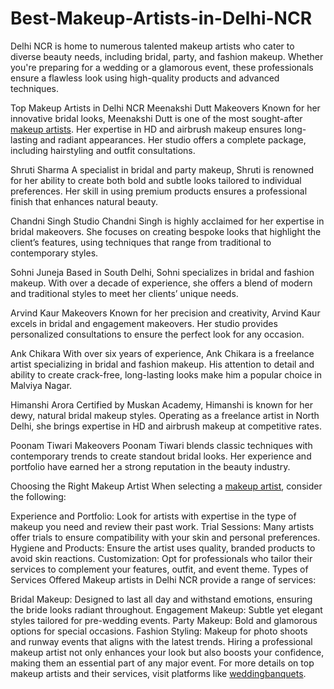 # Best-Makeup-Artists-in-Delhi-NCR

Delhi NCR is home to numerous talented makeup artists who cater to diverse beauty needs, including bridal, party, and fashion makeup. Whether you're preparing for a wedding or a glamorous event, these professionals ensure a flawless look using high-quality products and advanced techniques.

Top Makeup Artists in Delhi NCR
Meenakshi Dutt Makeovers
Known for her innovative bridal looks, Meenakshi Dutt is one of the most sought-after <a href="https://weddingbanquets.in/makeup-artists/delhi/all">makeup artists</a>. Her expertise in HD and airbrush makeup ensures long-lasting and radiant appearances. Her studio offers a complete package, including hairstyling and outfit consultations.

Shruti Sharma
A specialist in bridal and party makeup, Shruti is renowned for her ability to create both bold and subtle looks tailored to individual preferences. Her skill in using premium products ensures a professional finish that enhances natural beauty.

Chandni Singh Studio
Chandni Singh is highly acclaimed for her expertise in bridal makeovers. She focuses on creating bespoke looks that highlight the client’s features, using techniques that range from traditional to contemporary styles.

Sohni Juneja
Based in South Delhi, Sohni specializes in bridal and fashion makeup. With over a decade of experience, she offers a blend of modern and traditional styles to meet her clients’ unique needs.

Arvind Kaur Makeovers
Known for her precision and creativity, Arvind Kaur excels in bridal and engagement makeovers. Her studio provides personalized consultations to ensure the perfect look for any occasion.

Ank Chikara
With over six years of experience, Ank Chikara is a freelance artist specializing in bridal and fashion makeup. His attention to detail and ability to create crack-free, long-lasting looks make him a popular choice in Malviya Nagar.

Himanshi Arora
Certified by Muskan Academy, Himanshi is known for her dewy, natural bridal makeup styles. Operating as a freelance artist in North Delhi, she brings expertise in HD and airbrush makeup at competitive rates.

Poonam Tiwari Makeovers
Poonam Tiwari blends classic techniques with contemporary trends to create standout bridal looks. Her experience and portfolio have earned her a strong reputation in the beauty industry.

Choosing the Right Makeup Artist
When selecting a <a href="https://weddingbanquets.in/makeup-artists/delhi/all">makeup artist</a>, consider the following:

Experience and Portfolio: Look for artists with expertise in the type of makeup you need and review their past work.
Trial Sessions: Many artists offer trials to ensure compatibility with your skin and personal preferences.
Hygiene and Products: Ensure the artist uses quality, branded products to avoid skin reactions.
Customization: Opt for professionals who tailor their services to complement your features, outfit, and event theme.
Types of Services Offered
Makeup artists in Delhi NCR provide a range of services:

Bridal Makeup: Designed to last all day and withstand emotions, ensuring the bride looks radiant throughout.
Engagement Makeup: Subtle yet elegant styles tailored for pre-wedding events.
Party Makeup: Bold and glamorous options for special occasions.
Fashion Styling: Makeup for photo shoots and runway events that aligns with the latest trends.
Hiring a professional makeup artist not only enhances your look but also boosts your confidence, making them an essential part of any major event. For more details on top makeup artists and their services, visit platforms like <a href="https://weddingbanquets.in/makeup-artists/delhi/all">weddingbanquets</a>.
